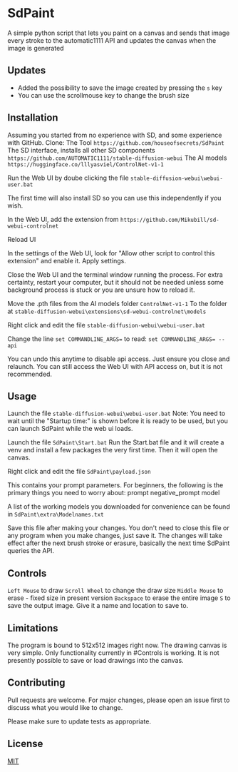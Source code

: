 # SdPaint
A simple python script that lets you paint on a canvas and sends that image every stroke to the automatic1111 API and updates the canvas when the image is generated

## Updates

- Added the possibility to save the image created by pressing the ```s``` key
- You can use the scrollmouse key to change the brush size

## Installation

Assuming you started from no experience with SD, and some experience with GitHub.
Clone:
The Tool
```https://github.com/houseofsecrets/SdPaint```
The SD interface, installs all other SD components
```https://github.com/AUTOMATIC1111/stable-diffusion-webui```
The AI models
```https://huggingface.co/lllyasviel/ControlNet-v1-1```

Run the Web UI by doube clicking the file 
```stable-diffusion-webui\webui-user.bat```

The first time will also install SD so you can use this independently if you wish.

In the Web UI, add the extension from
```https://github.com/Mikubill/sd-webui-controlnet```

Reload UI

In the settings of the Web UI, look for "Allow other script to control this extension" and enable it. Apply settings.

Close the Web UI and the terminal window running the process. For extra certainty, restart your computer, but it should not be needed unless some background process is stuck or you are unsure how to reload it.

Move the .pth files from the AI models folder
```ControlNet-v1-1```
To the folder at
```stable-diffusion-webui\extensions\sd-webui-controlnet\models```

Right click and edit the file 
```stable-diffusion-webui\webui-user.bat```

Change the line
```set COMMANDLINE_ARGS=```
to read:
```set COMMANDLINE_ARGS= --api```

You can undo this anytime to disable api access. Just ensure you close and relaunch. You can still access the Web UI with API access on, but it is not recommended.

## Usage

Launch the file 
```stable-diffusion-webui\webui-user.bat```
Note: You need to wait until the "Startup time:" is shown before it is ready to be used, but you can launch SdPaint while the web ui loads.

Launch the file
```SdPaint\Start.bat```
Run the Start.bat file and it will create a venv and install a few packages the very first time. Then it will open the canvas.

Right click and edit the file
```SdPaint\payload.json```

This contains your prompt parameters. For beginners, the following is the primary things you need to worry about:
  prompt
  negative_prompt
  model

A list of the working models you downloaded for convenience can be found in
```SdPaint\extra\Modelnames.txt```

Save this file after making your changes. You don't need to close this file or any program when you make changes, just save it. The changes will take effect after the next brush stroke or erasure, basically the next time SdPaint queries the API.

## Controls

```Left Mouse``` to draw
```Scroll Wheel``` to change the draw size
```Middle Mouse``` to erase - fixed size in present version
```Backspace``` to erase the entire image
```S``` to save the output image. Give it a name and location to save to.

## Limitations

The program is bound to 512x512 images right now. 
The drawing canvas is very simple. Only functionality currently in #Controls is working.
It is not presently possible to save or load drawings into the canvas.

## Contributing

Pull requests are welcome. For major changes, please open an issue first
to discuss what you would like to change.

Please make sure to update tests as appropriate.

## License

[MIT](https://choosealicense.com/licenses/mit/)
